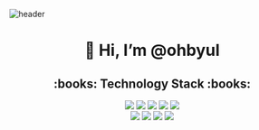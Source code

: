 ![header](https://capsule-render.vercel.app/api?type=slice&color=gradient&customColorList=3&height=200&section=header&text=I'm%20Ryeok!&fontSize=90&fontColor=000000&fontAlign=50&fontAlignY=70)

<div align=center><h1>👋 Hi, I’m @ohbyul </h1></div>





<div align=center><h2>:books: Technology Stack :books:</h2></div>

<div align="center">
<img src="https://img.shields.io/badge/-JAVA-green?style=plastic"/> <img src="https://img.shields.io/badge/-SpringBoot-orange?style=plastic"/> <img src="https://img.shields.io/badge/-MySQL-yellowgreen?style=plastic"/> <img src="https://img.shields.io/badge/-MyBatis-lightgrey?style=plastic"/> <img src="https://img.shields.io/badge/-JAVASCRIPT-blue?style=plastic"/><br>
<img src="https://img.shields.io/badge/-HTML-brightgreen?style=plastic"/>
<img src="https://img.shields.io/badge/-CSS-yellow?style=plastic"/>
<img src="https://img.shields.io/badge/-AWS-black?style=plastic"/>
<img src="https://img.shields.io/badge/-Git-black?style=plastic"/>
</div>



